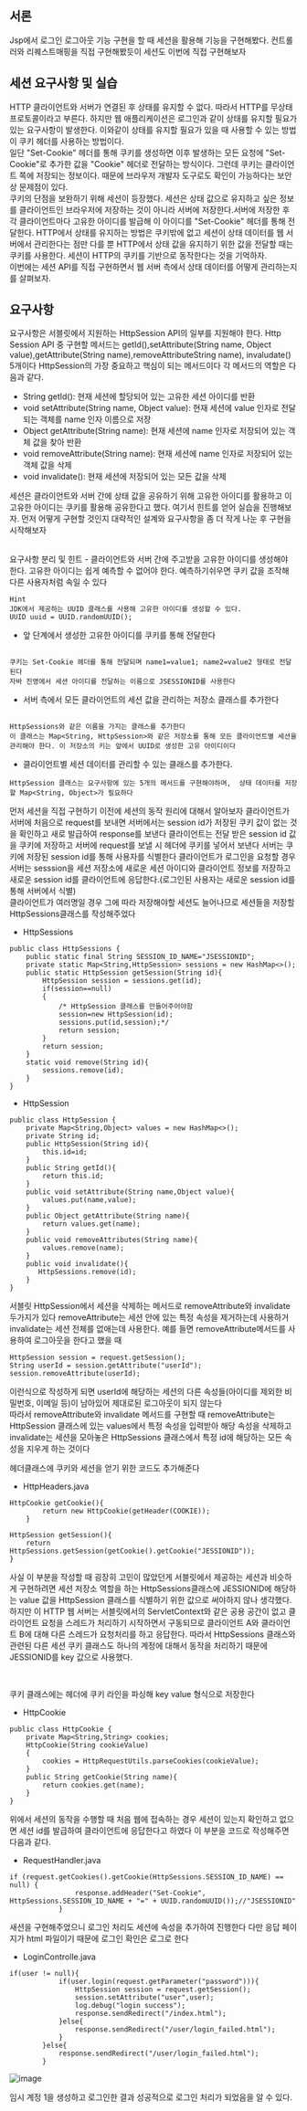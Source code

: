 ## 서론
Jsp에서 로그인 로그아웃 기능 구현을 할 때 세션을 활용해 기능을 구현해봤다. 컨트롤러와 리퀘스트매핑을 직접 구현해봤듯이 세션도 이번에 직접 구현해보자
<br>

## 세션 요구사항 및 실습
HTTP 클라이언트와 서버가 연결된 후 상태를 유지할 수 없다. 따라서 HTTP를 무상태 프로토콜이라고 부른다. 하지만 웹 애플리케이션은 로그인과 같이 상태를 유지할 필요가 있는 요구사항이 발생한다. 
이와같이 상태를 유지할 필요가 있을 때 사용할 수 있는 방법이 쿠키 헤더를 사용하는 방법이다.<br>
일단 "Set-Cookie" 헤더를 통해 쿠키를 생성하면 이후 발생하는 모든 요청에 "Set-Cookie"로 추가한 값을 "Cookie" 헤더로 전달하는 방식이다. 그런데 쿠키는 클라이언트 쪽에 저장되는 정보이다. 때문에 
브라우저 개발자 도구로도 확인이 가능하다는 보안상 문제점이 있다.<br>
쿠키의 단점을 보완하기 위해 세션이 등장했다. 세션은 상태 값으로 유지하고 싶은 정보를 클라이언트인 브라우저에 저장하는 것이 아니라 서버에 저장한다.서버에 저장한 후 각 클라이언트마다 고유한 아이디를 발급해 이 아이디를 "Set-Cookie"
헤더를 통해 전달한다. HTTP에서 상태를 유지하는 방법은 쿠키밖에 없고 세션이 상태 데이터를 웹 서버에서 관리한다는 점만 다를 뿐 HTTP에서 상태 값을 유지하기 위한 값을 전달할 때는 쿠키를 사용한다. 세션이 HTTP의 쿠키를 기반으로
동작한다는 것을 기억하자.<br>
이번에는 세션 API를 직접 구현하면서 웹 서버 측에서 상태 데이터를 어떻게 관리하는지를 살펴보자. 
<br>
## 요구사항
요구사항은 서블릿에서 지원하는 HttpSession API의 일부를 지원해야 한다. Http Session API 중 구현할 메서드는 getId(),setAttribute(String name, Object value),getAttribute(String name),removeAttributeString name),
invaludate() 5개이다 HttpSession의 가장 중요하고 핵심이 되는 메서드이다 각 메서드의 역할은 다음과 같다.
- String getId(): 현재 세션에 할당되어 있는 고유한 세션 아이디를 반환
- void setAttribute(String name, Object value): 현재 세션에 value 인자로 전달되는 객체를 name 인자 이름으로 저장
- Object getAttribute(String name): 현재 세션에 name 인자로 저장되어 있는 객체 값을 찾아 반환
- void removeAttribute(String name): 현재 세션에 name 인자로 저장되어 있는 객체 값을 삭제
- void invalidate(): 현재 세션에 저장되어 있는 모든 값을 삭제

세션은 클라이언트와 서버 간에 상태 값을 공유하기 위해 고유한 아이디를 활용하고 이 고유한 아이디는 쿠키를 활용해 공유한다고 했다. 여기서 힌트를 얻어 실습을 진행해보자. 먼저 어떻게 구현할 것인지 대략적인 설계와 요구사항을 좀 더 
작게 나눈 후 구현을 시작해보자

<br>
요구사항 분리 및 힌트
- 클라이언트와 서버 간에 주고받을 고유한 아이디를 생성해야 한다. 고유한 아이디는 쉽게 예측할 수 없어야 한다. 예측하기쉬우면 쿠키 값을 조작해 다른 사용자처럼 속일 수 있다

```
Hint
JDK에서 제공하는 UUID 클래스를 사용해 고유한 아이디를 생성할 수 있다.
UUID uuid = UUID.randomUUID();

```
- 앞 단계에서 생성한 고유한 아이디를 쿠키를 통해 전달한다
```

쿠키는 Set-Cookie 헤더를 통해 전달되며 name1=value1; name2=value2 형태로 전달된다
자바 진영에서 세션 아이디를 전달하는 이름으로 JSESSIONID를 사용한다

```
- 서버 측에서 모든 클라이언트의 세션 값을 관리하는 저장소 클래스를 추가한다
```

HttpSessions와 같은 이름을 가지는 클래스를 추가한다 
이 클래스는 Map<String, HttpSession>와 같은 저장소를 통해 모든 클라이언트별 세션을 관리해야 한다. 이 저장소의 키는 앞에서 UUID로 생성한 고유 아이디이다

```
- 클라이언트별 세션 데이터를 관리할 수 있는 클래스를 추가한다.
```
HttpSession 클래스는 요구사항에 있는 5개의 메서드를 구현해야하며,  상태 데이터를 저장할 Map<String, Object>가 필요하다
```

먼저 세션을 직접 구현하기 이전에 세션의 동작 원리에 대해서 알아보자
클라이언트가 서버에 처음으로 request를 보내면 서버에서는 session id가 저장된 쿠키 값이 없는 것을 확인하고 새로 발급하여 response를 보낸다 클라이언트는 전달 받은 session id 값을 쿠키에 저장하고 서버에 request를 보낼 시 
헤더에 쿠키를 넣어서 보낸다 서버는 쿠키에 저장된 session id를 통해 사용자를 식별한다 클라이언트가 로그인을 요청할 경우 서버는 sesssion을 세션 저장소에 새로운 세션 아이디와 클라이언트 정보를 저장하고 새로운 session id를
클라이언트에 응답한다.(로그인된 사용자는 새로운 session id를 통해 서버에서 식별)
<br>
클라이언트가 여러명일 경우 그에 따라 저장해야할 세션도 늘어나므로 세션들을 저장할 HttpSessions클래스를 작성해주었다

- HttpSessions
```
public class HttpSessions {
    public static final String SESSION_ID_NAME="JSESSIONID";
    private static Map<String,HttpSession> sessions = new HashMap<>();
    public static HttpSession getSession(String id){
        HttpSession session = sessions.get(id);
        if(session==null)
        {
            /* HttpSession 클래스를 만들어주어야함
            session=new HttpSession(id);
            sessions.put(id,session);*/
            return session;
        }
        return session;
    }
    static void remove(String id){
        sessions.remove(id);
    }
}
```


- HttpSession
```
public class HttpSession {
    private Map<String,Object> values = new HashMap<>();
    private String id;
    public HttpSession(String id){
        this.id=id;
    }
    public String getId(){
        return this.id;
    }
    public void setAttribute(String name,Object value){
        values.put(name,value);
    }
    public Object getAttribute(String name){
        return values.get(name);
    }
    public void removeAttributes(String name){
        values.remove(name);
    }
    public void invalidate(){
       HttpSessions.remove(id);
    }
}
```
서블릿 HttpSession에서 세션을 삭제하는 메서드로 removeAttribute와 invalidate 두가지가 있다 removeAttribute는 세션 안에 있는 특정 속성을 제거하는데 사용하거 invalidate는 세션 전체를 없애는데 사용한다.
예를 들면 removeAttribute메서드를 사용하여 로그아웃을 한다고 했을 때

```
HttpSession session = request.getSession();
String userId = session.getAttribute("userId");
session.removeAttribute(userId);
```

이런식으로 작성하게 되면 userId에 해당하는 세션의 다른 속성들(아이디를 제외한 비밀번호, 이메일 등)이 남아있어 제대로된 로그아웃이 되지 않는다<br>
따라서 removeAttribute와 invalidate 메서드를 구현할 때 removeAttribute는 HttpSession 클래스에 있는 values에서 특정 속성을 입력받아 해당 속성을 삭제하고 invalidate는 세션을 모아놓은 HttpSessions 클래스에서 특정 id에
해당하는 모든 속성을 지우게 하는 것이다
<br>

헤더클래스에 쿠키와 세션을 얻기 위한 코드도 추가해준다
- HttpHeaders.java
```
HttpCookie getCookie(){
        return new HttpCookie(getHeader(COOKIE));
    }

HttpSession getSession(){
    return HttpSessions.getSession(getCookie().getCookie("JESSIONID"));
}
```
사실 이 부분을 작성할 때 굉장히 고민이 많았던게 서블릿에서 제공하는 세션과 비슷하게 구현하려면 세션 저장소 역할을 하는 HttpSessions클래스에 JESSIONID에 해당하는 value 값을 HttpSession
클래스를 식별하기 위한 값으로 써야하지 않나 생각했다. 하지만 이 HTTP 웹 서버는 서블릿에서의 ServletContext와 같은 공용 공간이 없고 클라이언트 요청을 스레드가 처리하기 시작하면서 구동되므로
클라이언트 A와 클라이언트 B에 대해 다른 스레드가 요청처리를 하고 응답한다.
따라서 HttpSessions 클래스와 관련된 다른 세션 쿠키 클래스도 하나의 계정에 대해서 동작을 처리하기 때문에 JESSIONID를 key 값으로 사용했다.

<br>

쿠키 클래스에는 헤더에 쿠키 라인을 파싱해 key value 형식으로 저장한다
- HttpCookie
```
public class HttpCookie {
    private Map<String,String> cookies;
    HttpCookie(String cookieValue)
    {
        cookies = HttpRequestUtils.parseCookies(cookieValue);
    }
    public String getCookie(String name){
        return cookies.get(name);
    }
}
```
위에서 세션의 동작을 수행할 때 처음 웹에 접속하는 경우 세션이 있는지 확인하고 없으면 세션 id를 발급하여 클라이언트에 응답한다고 하였다 이 부분을 코드로 작성해주면 다음과 같다.
- RequestHandler.java
```
if (request.getCookies().getCookie(HttpSessions.SESSION_ID_NAME) == null) {
                response.addHeader("Set-Cookie", HttpSessions.SESSION_ID_NAME + "=" + UUID.randomUUID());//"JSESSIONID"
            }
```
새션을 구현해주었으니 로그인 처리도 세션에 속성을 추가하여 진행한다 다만 응답 페이지가 html 파일이기 때문에 로그인 확인은 로그로 한다
- LoginControlle.java
```
if(user != null){
            if(user.login(request.getParameter("password"))){
                HttpSession session = request.getSession();
                session.setAttribute("user",user);
                log.debug("login success");
                response.sendRedirect("/index.html");
            }else{
                response.sendRedirect("/user/login_failed.html");
            }
        }else{
            response.sendRedirect("/user/login_failed.html");
        }
```

![image](https://github.com/kdfasdf/javawebserver/assets/96770726/915c009a-562e-49fa-a6d6-ff2600224deb)

임시 계정 1을 생성하고 로그인한 결과 성공적으로 로그인 처리가 되었음을 알 수 있다.

